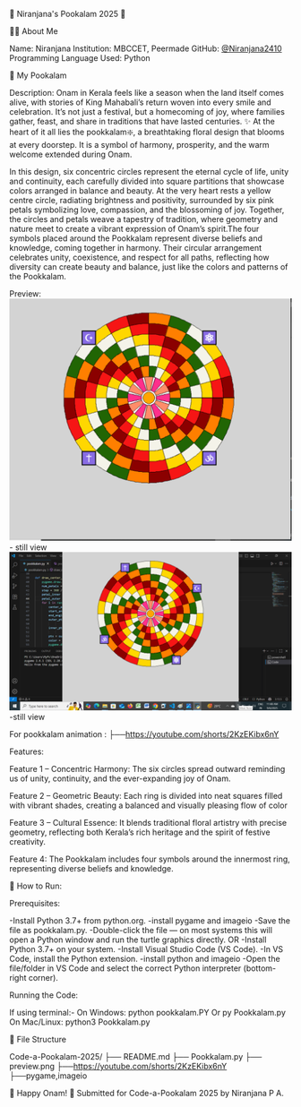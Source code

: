 🌸 Niranjana's Pookalam 2025 🌸

👨‍💻 About Me

Name: Niranjana 
Institution: MBCCET, Peermade
GitHub: [@Niranjana2410](https://github.com/Niranjana2410)
Programming Language Used: Python 


 🎨 My Pookalam

Description:
Onam in Kerala feels like a season when the land itself comes alive, with stories of King Mahabali’s return woven into every smile and celebration. It’s not just a festival, but a homecoming of joy, where families gather, feast, and share in traditions that have lasted centuries.
✨
 At the heart of it all lies the pookkalam❇️, a breathtaking floral design that blooms at every doorstep.
It is a symbol of harmony, prosperity, and the warm welcome extended during Onam.

 In this design, six concentric circles represent the eternal cycle of life, unity and continuity, each carefully divided into square partitions that showcase colors arranged in balance and beauty. At the very heart rests a yellow centre circle, radiating brightness and positivity, surrounded by six pink petals symbolizing love, compassion, and the blossoming of joy. Together, the circles and petals weave a tapestry of tradition, where geometry and nature meet to create a vibrant expression of Onam’s spirit.The four symbols placed around the Pookkalam represent diverse beliefs and knowledge, coming together in harmony. Their circular arrangement celebrates unity, coexistence, and respect for all paths, reflecting how diversity can create beauty and balance, just like the colors and patterns of the Pookkalam.

 

Preview:
![Pookkalam preview](preview.png) - still view
![Pookkalam preview](preview1.png)-still view

For pookkalam animation : ├──https://youtube.com/shorts/2KzEKibx6nY


Features:

Feature 1 – Concentric Harmony:
The six circles spread outward reminding us of unity, continuity, and the ever-expanding joy of Onam.

Feature 2 – Geometric Beauty:
Each ring is divided into neat squares filled with vibrant shades, creating a balanced and visually pleasing flow of color

Feature 3 – Cultural Essence:
It blends traditional floral artistry with precise geometry, reflecting both Kerala’s rich heritage and the spirit of festive creativity.

Feature 4:
The Pookkalam includes four symbols around the innermost ring, representing diverse beliefs and knowledge.


🚀 How to Run:

Prerequisites:  

-Install Python 3.7+ from python.org.
-install pygame and imageio
-Save the file as pookkalam.py.
-Double-click the file — on most systems this will open a Python window and run the turtle graphics directly.
      OR
-Install Python 3.7+ on your system.
-Install Visual Studio Code (VS Code).
-In VS Code, install the Python extension.
-install python and imageio
-Open the file/folder in VS Code and select the correct Python interpreter (bottom-right corner).

Running the Code:

If using terminal:-
On Windows:
       python pookkalam.PY
               Or
       py Pookkalam.py
On Mac/Linux:
python3  Pookkalam.py

📁 File Structure

Code-a-Pookalam-2025/
├── README.md 
├── Pookkalam.py
├── preview.png
├──https://youtube.com/shorts/2KzEKibx6nY
├──pygame,imageio


🎊 Happy Onam! 🎊
Submitted for Code-a-Pookalam 2025 by Niranjana P A.





